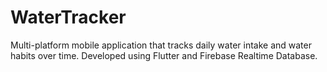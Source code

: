 # WaterTracker

Multi-platform mobile application that tracks daily water intake and water habits over time. Developed using Flutter and Firebase Realtime Database.


